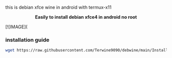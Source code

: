 this is debian xfce wine in android with termux-x11

<b><p align="center">Easily to install debian xfce4 in android no root</p></b>
[![IMAGE](
### installation guide

```bash
wget https://raw.githubusercontent.com/Terwine9090/debwine/main/Install.sh & bash Install.sh
```
